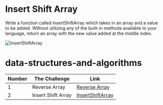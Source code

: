 
# Insert Shift Array
Write a function called insertShiftArray which takes in an array and a value to be added. Without utilizing any of the built-in methods available to your language, return an array with the new value added at the middle index.  

![InsertShiftArray](https://user-images.githubusercontent.com/97651232/156646582-02956742-564f-48eb-90a3-4ca9c55da9af.png)




# data-structures-and-algorithms




| Number      | The Challenge  |  Link         |
| -------     |    ------      |  --------     |
|         1   | Reverse Array  | [Reverse Array](https://github.com/Yousef-Abu-Qatrieh/data-structures-and-algorithms/tree/array-reverse) |
|         2   | Insert Shift Array|  [InsertShiftArray](https://github.com/Yousef-Abu-Qatrieh/data-structures-and-algorithms/blob/main/README.md) |







